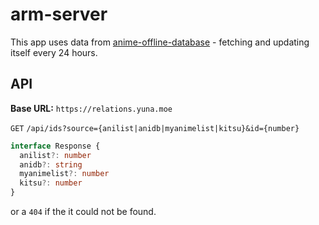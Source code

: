 # arm-server

This app uses data from [anime-offline-database](https://github.com/manami-project/anime-offline-database/) - fetching and updating itself every 24 hours.

## API

**Base URL:** `https://relations.yuna.moe`

`GET` `/api/ids?source={anilist|anidb|myanimelist|kitsu}&id={number}`

```ts
interface Response {
  anilist?: number
  anidb?: string
  myanimelist?: number
  kitsu?: number
}
```

or a `404` if the it could not be found.

